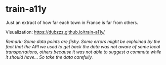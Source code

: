 # train-a11y

Just an extract of how far each town in France is far from others.

Visualization: https://dubzzz.github.io/train-a11y/

_Remark: Some data points are fishy. Some errors might be explained by the fact that the API we used to get back the data was not aware of some local transportations, others because it was not able to suggest a commute while it should have... So take the data carefully._
